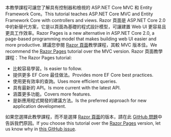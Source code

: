 <span data-ttu-id="c1ebd-101">本教學課程可讓您了解具有控制器和檢視的 ASP.NET Core MVC 和 Entity Framework Core。</span><span class="sxs-lookup"><span data-stu-id="c1ebd-101">This tutorial teaches ASP.NET Core MVC and Entity Framework Core with controllers and views.</span></span> <span data-ttu-id="c1ebd-102">Razor 頁面是 ASP.NET Core 2.0 中的新替代方案，它是以頁面為基礎的程式設計模型，可讓建置 Web UI 更容易且更具工作效率。</span><span class="sxs-lookup"><span data-stu-id="c1ebd-102">Razor Pages is a new alternative in ASP.NET Core 2.0, a page-based programming model that makes building web UI easier and more productive.</span></span> <span data-ttu-id="c1ebd-103">建議您參閱 [Razor 頁面](xref:data/ef-rp/intro)教學課程，其較 MVC 版本佳。</span><span class="sxs-lookup"><span data-stu-id="c1ebd-103">We recommend the [Razor Pages](xref:data/ef-rp/intro) tutorial over the MVC version.</span></span> <span data-ttu-id="c1ebd-104">Razor 頁面教學課程：</span><span class="sxs-lookup"><span data-stu-id="c1ebd-104">The Razor Pages tutorial:</span></span>

* <span data-ttu-id="c1ebd-105">比較容易學習。</span><span class="sxs-lookup"><span data-stu-id="c1ebd-105">Is easier to follow.</span></span>
* <span data-ttu-id="c1ebd-106">提供更多 EF Core 最佳做法。</span><span class="sxs-lookup"><span data-stu-id="c1ebd-106">Provides more EF Core best practices.</span></span>
* <span data-ttu-id="c1ebd-107">使用更有效率的查詢。</span><span class="sxs-lookup"><span data-stu-id="c1ebd-107">Uses more efficient queries.</span></span>
* <span data-ttu-id="c1ebd-108">具有最新的 API。</span><span class="sxs-lookup"><span data-stu-id="c1ebd-108">Is more current with the latest API.</span></span>
* <span data-ttu-id="c1ebd-109">涵蓋更多功能。</span><span class="sxs-lookup"><span data-stu-id="c1ebd-109">Covers more features.</span></span>
* <span data-ttu-id="c1ebd-110">是新應用程式開發的建議方法。</span><span class="sxs-lookup"><span data-stu-id="c1ebd-110">Is the preferred approach for new application development.</span></span>

<span data-ttu-id="c1ebd-111">如果您選擇此教學課程，而不是選擇 [Razor 頁面](xref:data/ef-rp/intro)的版本，請在此 [GitHub 問題](https://github.com/aspnet/Docs/issues/6146)中告訴我們原因。</span><span class="sxs-lookup"><span data-stu-id="c1ebd-111">If you choose this tutorial over the [Razor Pages](xref:data/ef-rp/intro) version, let us know why in [this GitHub issue](https://github.com/aspnet/Docs/issues/6146).</span></span>
